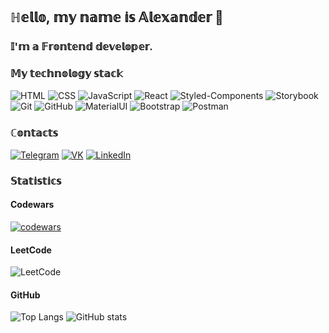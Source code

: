 ## ℍ𝕖𝕝𝕝𝕠, 𝕞𝕪 𝕟𝕒𝕞𝕖 𝕚𝕤 𝔸𝕝𝕖𝕩𝕒𝕟𝕕𝕖𝕣 👋
### 𝕀'𝕞 𝕒 𝔽𝕣𝕠𝕟𝕥𝕖𝕟𝕕 𝕕𝕖𝕧𝕖𝕝𝕠𝕡𝕖𝕣.

### 𝕄𝕪 𝕥𝕖𝕔𝕙𝕟𝕠𝕝𝕠𝕘𝕪 𝕤𝕥𝕒𝕔𝕜
![HTML](https://img.shields.io/badge/-HTML-333?style=for-the-badge&logo=html5) ![CSS](https://img.shields.io/badge/-CSS-333?style=for-the-badge&logo=css3&logoColor=blue)
![JavaScript](https://img.shields.io/badge/-JavaScript-333?style=for-the-badge&logo=javascript)
![React](https://img.shields.io/badge/-React-333?style=for-the-badge&logo=react)
![Styled-Components](https://img.shields.io/badge/-styledcomponents-333?style=for-the-badge&logo=styledcomponents)
![Storybook](https://img.shields.io/badge/-Storybook-333?style=for-the-badge&logo=Storybook)
![Git](https://img.shields.io/badge/-Git-333?style=for-the-badge&logo=Git)
![GitHub](https://img.shields.io/badge/-GitHub-333?style=for-the-badge&logo=GitHub)
![MaterialUI](https://img.shields.io/badge/-MaterialUI-333?style=for-the-badge&logo=MUI)
![Bootstrap](https://img.shields.io/badge/-Bootstrap-333?style=for-the-badge&logo=Bootstrap)
![Postman](https://img.shields.io/badge/-Postman-333?style=for-the-badge&logo=Postman)

### ℂ𝕠𝕟𝕥𝕒𝕔𝕥𝕤
[![Telegram](https://img.shields.io/badge/-Telegram-333?style=for-the-badge&logo=telegram&logoColor=27A0D9)](https://t.me/go_phase) [![VK](https://img.shields.io/badge/-VK-333?style=for-the-badge&logo=Vk&logoColor=27A0D9)](https://vk.com/demyanov_an) [![LinkedIn](https://img.shields.io/badge/-LinkedIn-333?style=for-the-badge&logo=linkedin&logoColor=blue)](https://www.linkedin.com/in/demianov-an/)

### 𝕊𝕥𝕒𝕥𝕚𝕤𝕥𝕚𝕔𝕤
#### Codewars
[![codewars](https://www.codewars.com/users/demianov/badges/large)](https://www.codewars.com/users/demianov)  
#### LeetCode
![LeetCode](https://leetcode-badge-sage.vercel.app/badge/blue-script?theme=dark&bgColor=282828)
#### GitHub
![Top Langs](https://github-readme-stats.vercel.app/api/top-langs/?username=blue-script&layout=compact&theme=dark)
![GitHub stats](https://github-readme-stats.vercel.app/api?username=blue-script&show_icons=true&hide=prs,issues,contribs&theme=dark)



<!--
**blue-script/blue-script** is a ✨ _special_ ✨ repository because its `README.md` (this file) appears on your GitHub profile.

Here are some ideas to get you started:

- 🔭 I’m currently working on ...
- 🌱 I’m currently learning ...
- 👯 I’m looking to collaborate on ...
- 🤔 I’m looking for help with ...
- 💬 Ask me about ...
- 📫 How to reach me: ...
- 😄 Pronouns: ...
- ⚡ Fun fact: ...
-->
